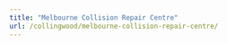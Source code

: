 ```yaml
---
title: "Melbourne Collision Repair Centre"
url: /collingwood/melbourne-collision-repair-centre/
---
```

